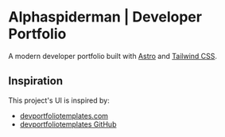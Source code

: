 # Alphaspiderman | Developer Portfolio

A modern developer portfolio built with [Astro](https://astro.build/) and [Tailwind CSS](https://tailwindcss.com/).

## Inspiration
This project's UI is inspired by:
- [devportfoliotemplates.com](https://www.devportfoliotemplates.com/)
- [devportfoliotemplates GitHub](https://github.com/devportfoliotemplates/devportfoliotemplates)

